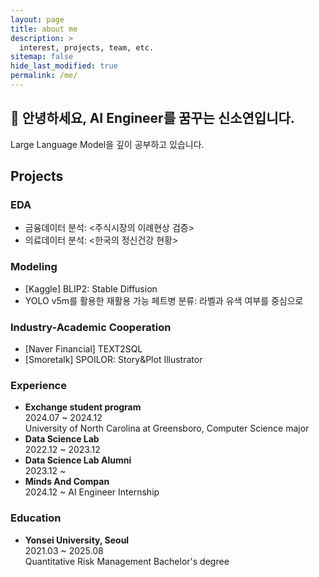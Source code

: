 ```yaml
---
layout: page
title: about me
description: >
  interest, projects, team, etc.
sitemap: false
hide_last_modified: true
permalink: /me/
---
```

## 👋 안녕하세요, AI Engineer를 꿈꾸는 신소연입니다.
Large Language Model을 깊이 공부하고 있습니다.

## Projects
### EDA
- 금융데이터 분석: <주식시장의 이례현상 검증>
- 의료데이터 분석: <한국의 정신건강 현황>

### Modeling
- [Kaggle] BLIP2: Stable Diffusion
- YOLO v5m를 활용한 재활용 가능 페트병 분류: 라벨과 유색 여부를 중심으로

### Industry-Academic Cooperation
- [Naver Financial] TEXT2SQL
- [Smoretalk] SPOILOR: Story&Plot Illustrator

### Experience
- **Exchange student program** \
2024.07 ~ 2024.12 \
University of North Carolina at Greensboro, Computer Science major
- **Data Science Lab** \
2022.12 ~ 2023.12
- **Data Science Lab Alumni** \
2023.12 ~
- **Minds And Compan** \
2024.12 ~
AI Engineer Internship


### Education
- **Yonsei University, Seoul** \
2021.03 ~ 2025.08 \
Quantitative Risk Management Bachelor's degree